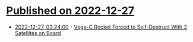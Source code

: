# [Published on 2022-12-27](index.md)

* [2022-12-27, 03:24:00](https://soylentnews.org/article.pl?sid=22/12/26/0359237&from=rss) - [Vega-C Rocket Forced to Self-Destruct With 2 Satellites on Board](https://soylentnews.org/article.pl?sid=22/12/26/0359237&from=rss)
